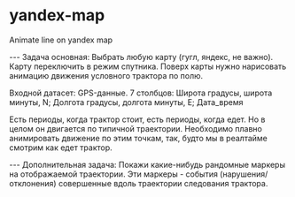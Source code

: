 # yandex-map
Animate line on yandex map

--- Задача основная:
Выбрать любую карту (гугл, яндекс, не важно).
Карту переключить в режим спутника.
Поверх карты нужно нарисовать анимацию движения условного трактора по полю.

Входной датасет:
GPS-данные. 7 столбцов:
Широта градусы, широта минуты, N;
Долгота градусы, долгота минуты, E;
Дата_время

Есть периоды, когда трактор стоит, есть периоды, когда едет. Но в целом он двигается по типичной траектории.
Необходимо плавно анимировать движение по этим точкам, так, будто мы в реалтайме смотрим как едет трактор.

--- Дополнительная задача:
Покажи какие-нибудь рандомные маркеры на отображаемой траектории. 
Эти маркеры - события (нарушения/отклонения) совершенные вдоль траектории следования трактора.
